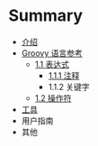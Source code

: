 # Summary

* [介绍](README.md)
* [Groovy 语言参考](chapter1/README.md)
   * [1.1 表达式](chapter1/section1.1.md)
       * [1.1.1 注释](chapter1/111_zhu_shi.md)
       * 1.1.2 关键字
   * [1.2 操作符](chapter1/section1.2.md)
* [工具](chapter2/README.md)
* 用户指南
* 其他

